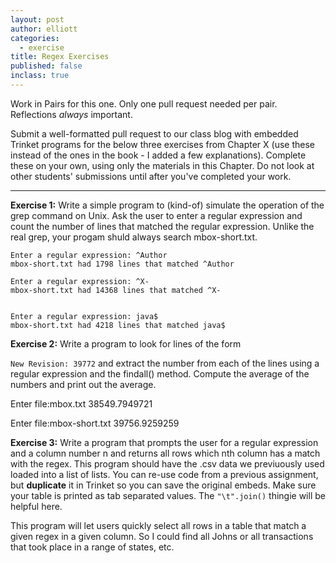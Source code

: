 ```yaml
---
layout: post
author: elliott
categories:
  - exercise
title: Regex Exercises
published: false
inclass: true
---
```


Work in Pairs for this one.  Only one pull request needed per pair.  Reflections *always* important.

Submit a well-formatted pull request to our class blog with embedded Trinket programs for the below three
exercises from Chapter X (use these instead of the ones in the book - I added a few explanations).
Complete these on your own, using only the materials in this Chapter. Do not
look at other students' submissions until after you've completed your work. 

___

**Exercise 1:** Write a simple program to (kind-of) simulate the operation of the grep command on Unix. Ask the user to enter a regular expression and count the number of lines that matched the regular expression.  Unlike the real grep, your progam shuld always search mbox-short.txt.

```
Enter a regular expression: ^Author
mbox-short.txt had 1798 lines that matched ^Author

Enter a regular expression: ^X-
mbox-short.txt had 14368 lines that matched ^X-


Enter a regular expression: java$
mbox-short.txt had 4218 lines that matched java$
```

**Exercise 2:** Write a program to look for lines of the form

`New Revision: 39772`
and extract the number from each of the lines using a regular expression and the findall() method. Compute the average of the numbers and print out the average.

Enter file:mbox.txt
38549.7949721

Enter file:mbox-short.txt
39756.9259259

**Exercise 3:** Write a program that prompts the user for a regular expression and a column number n and returns all rows which nth column has a match with the regex.  This program should have the .csv data we previuously used loaded into a list of lists.  You can re-use code from a previous assignment, but **duplicate** it in Trinket so you can save the original embeds.  Make sure your table is printed as tab separated values.  The `"\t".join()` thingie will be helpful here.

This program will let users quickly select all rows in a table that match a given regex in a given column.  So I could find all Johns or all transactions that took place in a range of states, etc. 